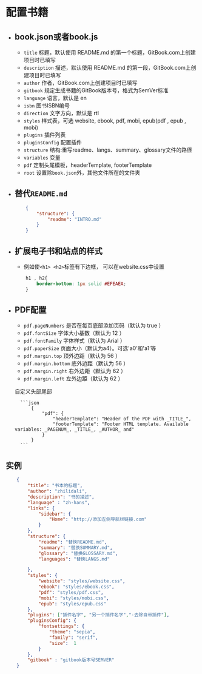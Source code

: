 # 配置书籍


+ ## book.json或者book.js

	* `title` 标题，默认使用 README.md 的第一个标题，GitBook.com上创建项目时已填写
	* `description` 描述，默认使用 README.md 的第一段，GitBook.com上创建项目时已填写
	* `author` 作者，GitBook.com上创建项目时已填写
	* `gitbook` 规定生成书籍的GitBook版本号，格式为SemVer标准
	* `language` 语言，默认是 en
	* `isbn` 图书ISBN编号
	* `direction` 文字方向，默认是 rtl
	* `styles` 样式表，可选 website, ebook, pdf, mobi, epub(pdf , epub , mobi)
	* `plugins` 插件列表
	* `pluginsConfig` 配置插件
	* `structure` 结构:重写readme、langs、summary、glossary文件的路径
	* `variables` 变量
	* `pdf` 定制头尾模板，headerTemplate, footerTemplate
	* `root` 设置除`book.json`外，其他文件所在的文件夹

+ ## 替代`README.md`

	```json
		{
			"structure": {
				"readme": "INTRO.md"
			}
		}
	```


+ ## 扩展电子书和站点的样式

	* 例如使`<h1> <h2>`标签有下边框， 可以在website.css中设置

	```css
		h1 , h2{
			border-bottom: 1px solid #EFEAEA;
		}
	```

+ ## PDF配置

	* `pdf.pageNumbers` 是否在每页底部添加页码（默认为 true ）
	* `pdf.fontSize` 字体大小基数（默认为 12 ）
	* `pdf.fontFamily` 字体样式（默认为 Arial ）
	* `pdf.paperSize` 页面大小（默认为a4）。可选'a0'和'a1’等
	* `pdf.margin.top` 顶外边距（默认为 56 ）
	* `pdf.margin.bottom` 底外边距（默认为 56 ）
	* `pdf.margin.right` 右外边距（默认为 62 ）
	* `pdf.margin.left` 左外边距（默认为 62 ）

	自定义头部尾部

		```json
			{
				"pdf": {
					"headerTemplate": "Header of the PDF with _TITLE_",
					"footerTemplate": "Footer HTML template. Available variables: _PAGENUM_, _TITLE_, _AUTHOR_ and"
				}
			}
		```

## 实例

```json
	{
		"title": "书本的标题",
		"author": "zhilidali",
		"description": "书的描述",
		"language" : "zh-hans",
		"links": {
			"sidebar": {
				"Home": "http://添加左侧导航栏链接.com"
			}
		},
		"structure": {
			"readme": "替换README.md",
			"summary": "替换SUMMARY.md",
			"glossary": "替换GLOSSARY.md",
			"languages": "替换LANGS.md"

		},
		"styles": {
			"website": "styles/website.css",
			"ebook": "styles/ebook.css",
			"pdf": "styles/pdf.css",
			"mobi": "styles/mobi.css",
			"epub": "styles/epub.css"
		},
		"plugins": ["插件名字", "另一个插件名字","-去除自带插件"],
		"pluginsConfig": {
			"fontsettings": {
				"theme": "sepia",
				"family": "serif",
				"size":  1
			}
		},
		"gitbook" : "gitbook版本号SEMVER"
	}

```
